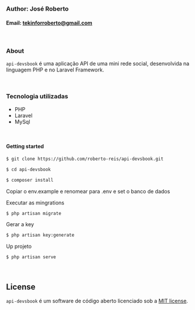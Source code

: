 ### Author: José Roberto
#### Email: tekinforroberto@gmail.com

<br />

### About

`api-devsbook` é uma aplicação API de uma mini rede social, desenvolvida na linguagem PHP e no Laravel Framework.

<br />

### Tecnologia utilizadas

- PHP
- Laravel
- MySql

<br />

#### Getting started

```bash
$ git clone https://github.com/roberto-reis/api-devsbook.git
```

```bash
$ cd api-devsbook
```

```bash
$ composer install
```

Copiar o env.example e renomear para .env e set o banco de dados

Executar as mingrations
```bash
$ php artisan migrate
```

Gerar a key
```bash
$ php artisan key:generate
```

Up projeto
```bash
$ php artisan serve
```

<br />

## License
`api-devsbook` é um software de código aberto licenciado sob a [MIT license](https://opensource.org/licenses/MIT).
